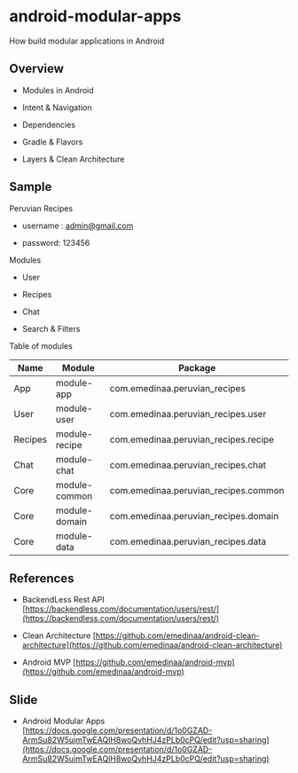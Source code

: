 # android-modular-apps

How build modular applications in Android 

## Overview 

- Modules in Android

- Intent & Navigation

- Dependencies

- Gradle & Flavors

- Layers & Clean Architecture

## Sample 

Peruvian Recipes

- username : admin@gmail.com

- password: 123456

Modules

- User 

- Recipes

- Chat

- Search & Filters

Table of modules

Name | Module  | Package 
------------ | ------------- | ------------- 
App | module-app | com.emedinaa.peruvian_recipes
User | module-user | com.emedinaa.peruvian_recipes.user
Recipes | module-recipe | com.emedinaa.peruvian_recipes.recipe
Chat | module-chat | com.emedinaa.peruvian_recipes.chat
Core | module-common | com.emedinaa.peruvian_recipes.common
Core | module-domain | com.emedinaa.peruvian_recipes.domain
Core | module-data | com.emedinaa.peruvian_recipes.data

  
## References 

- BackendLess Rest API [https://backendless.com/documentation/users/rest/](https://backendless.com/documentation/users/rest/)

- Clean Architecture [https://github.com/emedinaa/android-clean-architecture](https://github.com/emedinaa/android-clean-architecture)

- Android MVP [https://github.com/emedinaa/android-mvp](https://github.com/emedinaa/android-mvp)


## Slide
- Android Modular Apps [https://docs.google.com/presentation/d/1o0GZAD-ArmSu82W5uimTwEAQlH8woQvhHJ4zPLb0cPQ/edit?usp=sharing](https://docs.google.com/presentation/d/1o0GZAD-ArmSu82W5uimTwEAQlH8woQvhHJ4zPLb0cPQ/edit?usp=sharing)

